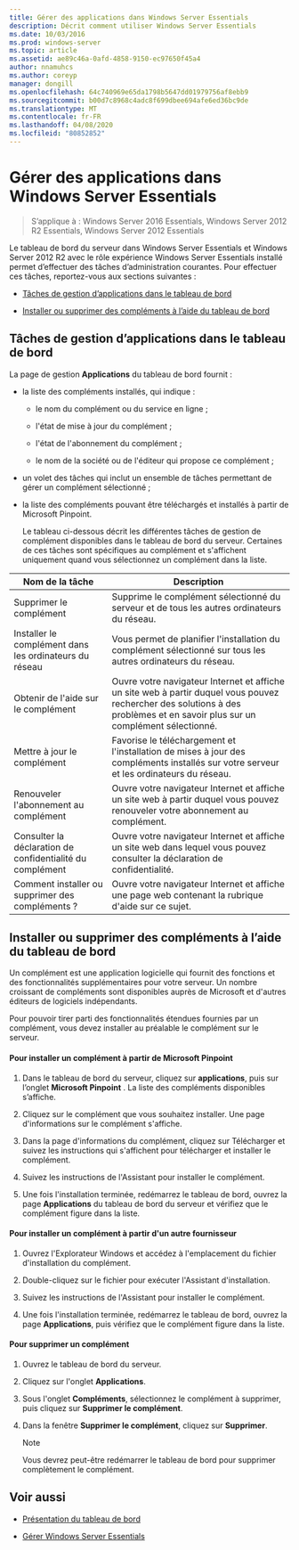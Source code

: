 ```yaml
---
title: Gérer des applications dans Windows Server Essentials
description: Décrit comment utiliser Windows Server Essentials
ms.date: 10/03/2016
ms.prod: windows-server
ms.topic: article
ms.assetid: ae89c46a-0afd-4858-9150-ec97650f45a4
author: nnamuhcs
ms.author: coreyp
manager: dongill
ms.openlocfilehash: 64c740969e65da1798b5647dd01979756af8ebb9
ms.sourcegitcommit: b00d7c8968c4adc8f699dbee694afe6ed36bc9de
ms.translationtype: MT
ms.contentlocale: fr-FR
ms.lasthandoff: 04/08/2020
ms.locfileid: "80852852"
---
```

# <a name="manage-applications-in-windows-server-essentials"></a>Gérer des applications dans Windows Server Essentials

>S’applique à : Windows Server 2016 Essentials, Windows Server 2012 R2 Essentials, Windows Server 2012 Essentials
 
 Le tableau de bord du serveur dans Windows Server Essentials et Windows Server 2012 R2 avec le rôle expérience Windows Server Essentials installé permet d’effectuer des tâches d’administration courantes. Pour effectuer ces tâches, reportez-vous aux sections suivantes :  
  
-   [Tâches de gestion d’applications dans le tableau de bord](Manage-Applications-in-Windows-Server-Essentials.md#BKMK_1)  
  
-   [Installer ou supprimer des compléments à l’aide du tableau de bord](Manage-Applications-in-Windows-Server-Essentials.md#BKMK_2)  
  
##  <a name="application-management-tasks-in-the-dashboard"></a><a name="BKMK_1"></a>Tâches de gestion d’applications dans le tableau de bord  
 La page de gestion **Applications** du tableau de bord fournit :  
  
- la liste des compléments installés, qui indique :  
  
  -   le nom du complément ou du service en ligne ;  
  
  -   l'état de mise à jour du complément ;  
  
  -   l'état de l'abonnement du complément ;  
  
  -   le nom de la société ou de l'éditeur qui propose ce complément ;  
  
- un volet des tâches qui inclut un ensemble de tâches permettant de gérer un complément sélectionné ;  
  
- la liste des compléments pouvant être téléchargés et installés à partir de Microsoft Pinpoint.  
  
  Le tableau ci-dessous décrit les différentes tâches de gestion de complément disponibles dans le tableau de bord du serveur. Certaines de ces tâches sont spécifiques au complément et s'affichent uniquement quand vous sélectionnez un complément dans la liste.  
  
|Nom de la tâche|Description|  
|---------------|-----------------|  
|Supprimer le complément|Supprime le complément sélectionné du serveur et de tous les autres ordinateurs du réseau.|  
|Installer le complément dans les ordinateurs du réseau|Vous permet de planifier l'installation du complément sélectionné sur tous les autres ordinateurs du réseau.|  
|Obtenir de l'aide sur le complément|Ouvre votre navigateur Internet et affiche un site web à partir duquel vous pouvez rechercher des solutions à des problèmes et en savoir plus sur un complément sélectionné.|  
|Mettre à jour le complément|Favorise le téléchargement et l'installation de mises à jour des compléments installés sur votre serveur et les ordinateurs du réseau.|  
|Renouveler l'abonnement au complément|Ouvre votre navigateur Internet et affiche un site web à partir duquel vous pouvez renouveler votre abonnement au complément.|  
|Consulter la déclaration de confidentialité du complément|Ouvre votre navigateur Internet et affiche un site web dans lequel vous pouvez consulter la déclaration de confidentialité.|  
|Comment installer ou supprimer des compléments ?|Ouvre votre navigateur Internet et affiche une page web contenant la rubrique d'aide sur ce sujet.|  
  
##  <a name="install-or-remove-add-ins-using-the-dashboard"></a><a name="BKMK_2"></a>Installer ou supprimer des compléments à l’aide du tableau de bord  
 Un complément est une application logicielle qui fournit des fonctions et des fonctionnalités supplémentaires pour votre serveur. Un nombre croissant de compléments sont disponibles auprès de Microsoft et d'autres éditeurs de logiciels indépendants.  
  
 Pour pouvoir tirer parti des fonctionnalités étendues fournies par un complément, vous devez installer au préalable le complément sur le serveur.  
  
#### <a name="to-install-an-add-in-from-microsoft-pinpoint"></a>Pour installer un complément à partir de Microsoft Pinpoint  
  
1.  Dans le tableau de bord du serveur, cliquez sur **applications**, puis sur l’onglet **Microsoft Pinpoint** .  La liste des compléments disponibles s’affiche.  
  
2.  Cliquez sur le complément que vous souhaitez installer. Une page d'informations sur le complément s'affiche.  
  
3.  Dans la page d'informations du complément, cliquez sur Télécharger et suivez les instructions qui s'affichent pour télécharger et installer le complément.  
  
4.  Suivez les instructions de l'Assistant pour installer le complément.  
  
5.  Une fois l'installation terminée, redémarrez le tableau de bord, ouvrez la page **Applications** du tableau de bord du serveur et vérifiez que le complément figure dans la liste.  
  
#### <a name="to-install-an-add-in-from-another-provider"></a>Pour installer un complément à partir d'un autre fournisseur  
  
1.  Ouvrez l'Explorateur Windows et accédez à l'emplacement du fichier d'installation du complément.  
  
2.  Double-cliquez sur le fichier pour exécuter l'Assistant d'installation.  
  
3.  Suivez les instructions de l'Assistant pour installer le complément.  
  
4.  Une fois l'installation terminée, redémarrez le tableau de bord, ouvrez la page **Applications**, puis vérifiez que le complément figure dans la liste.  
  
#### <a name="to-remove-an-add-in"></a>Pour supprimer un complément  
  
1.  Ouvrez le tableau de bord du serveur.  
  
2.  Cliquez sur l'onglet **Applications**.  
  
3.  Sous l'onglet **Compléments**, sélectionnez le complément à supprimer, puis cliquez sur **Supprimer le complément**.  
  
4.  Dans la fenêtre **Supprimer le complément**, cliquez sur **Supprimer**.  
  
    > [!NOTE]
    >  Vous devrez peut-être redémarrer le tableau de bord pour supprimer complètement le complément.  
  
## <a name="see-also"></a>Voir aussi  
  
-   [Présentation du tableau de bord](Overview-of-the-Dashboard-in-Windows-Server-Essentials.md)  
  
-   [Gérer Windows Server Essentials](Manage-Windows-Server-Essentials.md)
